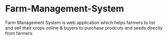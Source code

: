 # Farm-Management-System
Farm Management System is web application which helps farmers to list and sell their crops online & buyers to purchase prodcuts and seeds directly from farmers
